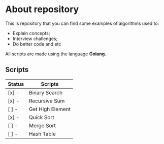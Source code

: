 # About repository

This is repository that you can find some examples of algorithms used to:
- Explain concepts;
- Interview challenges;
- Do better code and etc

All scripts are made using the language **Golang**.

## Scripts

| Status | Scripts |
| ------ | ------ |
| [x] -  | Binary Search  |
| [x] -  | Recursive Sum  |
| [ ] -  | Get High Element  |
| [x] -  | Quick Sort |
| [ ] -  | Merge Sort |
| [ ] -  | Hash Table |
